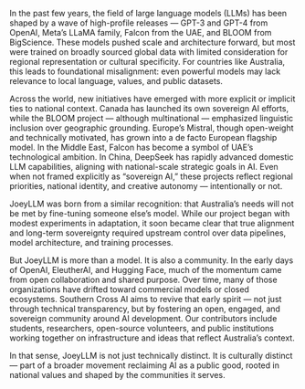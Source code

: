 In the past few years, the field of large language models (LLMs) has been shaped by a wave of high-profile releases — GPT-3 and GPT-4 from OpenAI, Meta’s LLaMA family, Falcon from the UAE, and BLOOM from BigScience. These models pushed scale and architecture forward, but most were trained on broadly sourced global data with limited consideration for regional representation or cultural specificity. For countries like Australia, this leads to foundational misalignment: even powerful models may lack relevance to local language, values, and public datasets.

Across the world, new initiatives have emerged with more explicit or implicit ties to national context. Canada has launched its own sovereign AI efforts, while the BLOOM project — although multinational — emphasized linguistic inclusion over geographic grounding. Europe’s Mistral, though open-weight and technically motivated, has grown into a de facto European flagship model. In the Middle East, Falcon has become a symbol of UAE’s technological ambition. In China, DeepSeek has rapidly advanced domestic LLM capabilities, aligning with national-scale strategic goals in AI. Even when not framed explicitly as “sovereign AI,” these projects reflect regional priorities, national identity, and creative autonomy — intentionally or not.

JoeyLLM was born from a similar recognition: that Australia’s needs will not be met by fine-tuning someone else’s model. While our project began with modest experiments in adaptation, it soon became clear that true alignment and long-term sovereignty required upstream control over data pipelines, model architecture, and training processes.

But JoeyLLM is more than a model. It is also a community. In the early days of OpenAI, EleutherAI, and Hugging Face, much of the momentum came from open collaboration and shared purpose. Over time, many of those organizations have drifted toward commercial models or closed ecosystems. Southern Cross AI aims to revive that early spirit — not just through technical transparency, but by fostering an open, engaged, and sovereign community around AI development. Our contributors include students, researchers, open-source volunteers, and public institutions working together on infrastructure and ideas that reflect Australia’s context.

In that sense, JoeyLLM is not just technically distinct. It is culturally distinct — part of a broader movement reclaiming AI as a public good, rooted in national values and shaped by the communities it serves.
